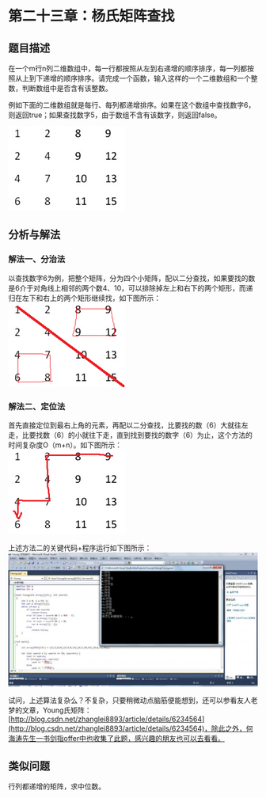 # 第二十三章：杨氏矩阵查找


## 题目描述
在一个m行n列二维数组中，每一行都按照从左到右递增的顺序排序，每一列都按照从上到下递增的顺序排序。请完成一个函数，输入这样的一个二维数组和一个整数，判断数组中是否含有该整数。

例如下面的二维数组就是每行、每列都递增排序。如果在这个数组中查找数字6，则返回true；如果查找数字5，由于数组不含有该数字，则返回false。

![img](../images/23~24/23.1.gif)


## 分析与解法
### 解法一、分治法

以查找数字6为例，把整个矩阵，分为四个小矩阵，配以二分查找，如果要找的数是6介于对角线上相邻的两个数4、10，可以排除掉左上和右下的两个矩形，而递归在左下和右上的两个矩形继续找，如下图所示：  
![img](../images/23~24/23.2.gif)

### 解法二、定位法
首先直接定位到最右上角的元素，再配以二分查找，比要找的数（6）大就往左走，比要找数（6）的小就往下走，直到找到要找的数字（6）为止，这个方法的时间复杂度O（m+n）。如下图所示：  
![img](../images/23~24/23.3.gif)

上述方法二的关键代码+程序运行如下图所示：  
![img](../images/23~24/23.4.gif)

试问，上述算法复杂么？不复杂，只要稍微动点脑筋便能想到，还可以参看友人老梦的文章，Young氏矩阵：[http://blog.csdn.net/zhanglei8893/article/details/6234564](http://blog.csdn.net/zhanglei8893/article/details/6234564)，除此之外，何海涛先生一书剑指offer中也收集了此题，感兴趣的朋友也可以去看看。


## 类似问题
行列都递增的矩阵，求中位数。

